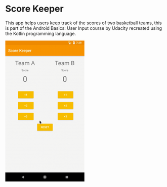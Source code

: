 # Score Keeper

This app helps users keep track of the scores of two basketball teams, this is part of the
Android Basics: User Input course by Udacity recreated using the Kotlin programming language.

<img src="screenshots/main_screen.gif" alt="Main screen" width="250" />
